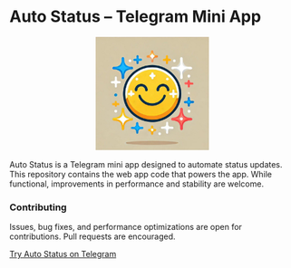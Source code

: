 # Auto Status – Telegram Mini App  

<p align="center">
  <img src="logo.jpeg" alt="Auto Status Logo" width="200";">
</p>  

Auto Status is a Telegram mini app designed to automate status updates. This repository contains the web app code that powers the app. While functional, improvements in performance and stability are welcome.  

### Contributing  
Issues, bug fixes, and performance optimizations are open for contributions. Pull requests are encouraged.  


[Try Auto Status on Telegram](https://t.me/autostatusrobot)  
